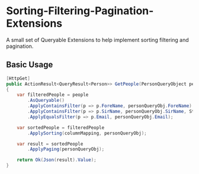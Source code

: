 # Sorting-Filtering-Pagination-Extensions

A small set of Queryable Extensions to help implement sorting filtering and pagination.

## Basic Usage

```cs
[HttpGet]
public ActionResult<QueryResult<Person>> GetPeople(PersonQueryObject personQueryObj)
{
    var filteredPeople = people
        .AsQueryable()
        .ApplyContainsFilter(p => p.ForeName, personQueryObj.ForeName)
        .ApplyContainsFilter(p => p.SirName, personQueryObj.SirName, StringComparison.OrdinalIgnoreCase)
        .ApplyEqualsFilter(p => p.Email, personQueryObj.Email);

    var sortedPeople = filteredPeople
        .ApplySorting(columnMapping, personQueryObj);

    var result = sortedPeople
        .ApplyPaging(personQueryObj);

    return Ok(Json(result).Value);
}
```
